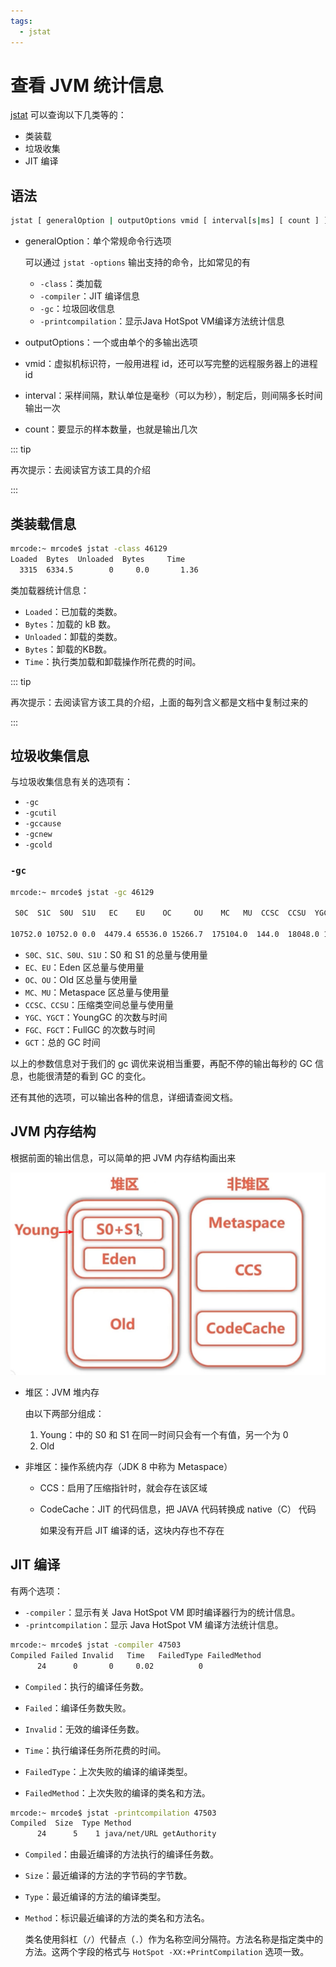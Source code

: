 ```yaml
---
tags:
  - jstat
---
```




# 查看 JVM 统计信息

[jstat](https://docs.oracle.com/javase/8/docs/technotes/tools/unix/jstat.html#BEHHGFAE) 可以查询以下几类等的：

- 类装载
- 垃圾收集
- JIT 编译

## 语法

```bash
jstat [ generalOption | outputOptions vmid [ interval[s|ms] [ count ] ]
```

- generalOption：单个常规命令行选项

  可以通过 `jstat -options`  输出支持的命令，比如常见的有

  - `-class`：类加载
  - `-compiler`：JIT 编译信息
  - `-gc`：垃圾回收信息
  - `-printcompilation`：显示Java HotSpot VM编译方法统计信息

- outputOptions：一个或由单个的多输出选项

- vmid：虚拟机标识符，一般用进程 id，还可以写完整的远程服务器上的进程 id

- interval：采样间隔，默认单位是毫秒（可以为秒），制定后，则间隔多长时间输出一次

- count：要显示的样本数量，也就是输出几次

::: tip

再次提示：去阅读官方该工具的介绍

:::

## 类装载信息

```bash
mrcode:~ mrcode$ jstat -class 46129
Loaded  Bytes  Unloaded  Bytes     Time   
  3315  6334.5        0     0.0       1.36
```

类加载器统计信息：

- `Loaded`：已加载的类数。
- `Bytes`：加载的 kB 数。
- `Unloaded`：卸载的类数。
- `Bytes`：卸载的KB数。
- `Time`：执行类加载和卸载操作所花费的时间。

::: tip

再次提示：去阅读官方该工具的介绍，上面的每列含义都是文档中复制过来的

:::

## 垃圾收集信息

与垃圾收集信息有关的选项有：

- `-gc`
- `-gcutil`
- `-gccause`
- `-gcnew`
- `-gcold`

### `-gc`

```bash
mrcode:~ mrcode$ jstat -gc 46129

 S0C  S1C  S0U  S1U   EC    EU    OC     OU    MC   MU  CCSC  CCSU  YGC   YGCT  FGC  FGCT   GCT  

10752.0 10752.0 0.0  4479.4 65536.0 15266.7  175104.0  144.0  18048.0 17391.3 2176.0 2004.6   1  0.004  0   0.000  0.004
```

- `S0C、S1C、S0U、S1U`：S0 和 S1 的总量与使用量
- `EC、EU`：Eden 区总量与使用量
- `OC、OU`：Old 区总量与使用量
- `MC、MU`：Metaspace 区总量与使用量
- `CCSC、CCSU`：压缩类空间总量与使用量
- `YGC、YGCT`：YoungGC 的次数与时间
- `FGC、FGCT`：FullGC 的次数与时间
- `GCT`：总的 GC 时间

以上的参数信息对于我们的 gc 调优来说相当重要，再配不停的输出每秒的 GC 信息，也能很清楚的看到 GC 的变化。

还有其他的选项，可以输出各种的信息，详细请查阅文档。

## JVM 内存结构

根据前面的输出信息，可以简单的把 JVM 内存结构画出来

![image-20210116223917540](./assets/image-20210116223917540.png)

- 堆区：JVM 堆内存

  由以下两部分组成：

  1. Young：中的 S0 和 S1 在同一时间只会有一个有值，另一个为 0
  2. Old

- 非堆区：操作系统内存（JDK 8 中称为 Metaspace）

  - CCS：启用了压缩指针时，就会存在该区域

  - CodeCache：JIT 的代码信息，把 JAVA 代码转换成 native（C）  代码

    如果没有开启 JIT 编译的话，这块内存也不存在

## JIT 编译

有两个选项：

- `-compiler`：显示有关 Java HotSpot VM 即时编译器行为的统计信息。
- `-printcompilation`：显示 Java HotSpot VM 编译方法统计信息。

```bash
mrcode:~ mrcode$ jstat -compiler 47503
Compiled Failed Invalid   Time   FailedType FailedMethod
      24      0       0     0.02          0  
```

- `Compiled`：执行的编译任务数。

- `Failed`：编译任务数失败。

- `Invalid`：无效的编译任务数。

- `Time`：执行编译任务所花费的时间。

- `FailedType`：上次失败的编译的编译类型。

- `FailedMethod`：上次失败的编译的类名和方法。

  

```bash
mrcode:~ mrcode$ jstat -printcompilation 47503
Compiled  Size  Type Method
      24      5    1 java/net/URL getAuthority
```

- `Compiled`：由最近编译的方法执行的编译任务数。

- `Size`：最近编译的方法的字节码的字节数。

- `Type`：最近编译的方法的编译类型。

- `Method`：标识最近编译的方法的类名和方法名。

  类名使用斜杠（`/`）代替点（`.`）作为名称空间分隔符。方法名称是指定类中的方法。这两个字段的格式与 `HotSpot -XX:+PrintCompilation` 选项一致。

